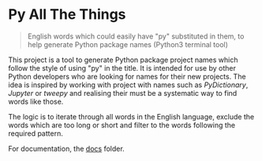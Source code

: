 # Py All The Things
>English words which could easily have "py" substituted in them, to help generate Python package names (Python3 terminal tool)

This project is a tool to generate Python package project names which follow the style of using "py" in the title. It is intended for use by other Python developers who are looking for names for their new projects. The idea is inspired by working with project with names such as _PyDictionary_, _Jupyter_ or _tweepy_ and realising their must be a systematic way to find words like those.

The logic is to iterate through all words in the English language, exclude the words which are too long or short and filter to the words following the required pattern.

For documentation, the [docs](docs) folder.
